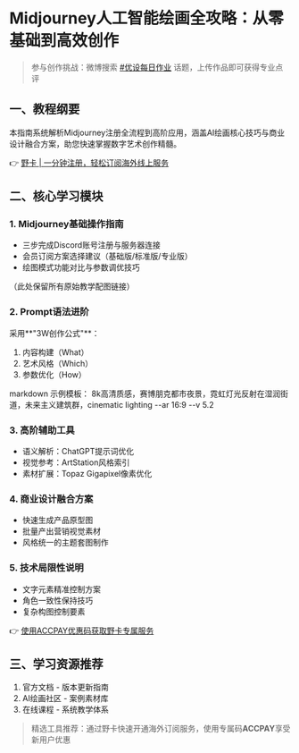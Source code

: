 # Midjourney人工智能绘画全攻略：从零基础到高效创作

> 参与创作挑战：微博搜索 [#优设每日作业](https://weibo.com/p/1008081faf04fa53a67a8425b62d45a3d0f4e2/super_index) 话题，上传作品即可获得专业点评



## 一、教程纲要
本指南系统解析Midjourney注册全流程到高阶应用，涵盖AI绘画核心技巧与商业设计融合方案，助您快速掌握数字艺术创作精髓。

👉 [野卡 | 一分钟注册，轻松订阅海外线上服务](https://bbtdd.com/yeka)

## 二、核心学习模块
### 1. Midjourney基础操作指南
- 三步完成Discord账号注册与服务器连接
- 会员订阅方案选择建议（基础版/标准版/专业版）
- 绘图模式功能对比与参数调优技巧



（此处保留所有原始教学配图链接）

### 2. Prompt语法进阶
采用**"3W创作公式"**：  
1. 内容构建（What） 
2. 艺术风格（Which）  
3. 参数优化（How）

markdown
示例模板：
8k高清质感，赛博朋克都市夜景，霓虹灯光反射在湿润街道，未来主义建筑群，cinematic lighting --ar 16:9 --v 5.2


### 3. 高阶辅助工具
- 语义解析：ChatGPT提示词优化
- 视觉参考：ArtStation风格索引
- 素材扩展：Topaz Gigapixel像素优化

### 4. 商业设计融合方案
- 快速生成产品原型图
- 批量产出营销视觉素材
- 风格统一的主题套图制作



### 5. 技术局限性说明
- 文字元素精准控制方案
- 角色一致性保持技巧
- 复杂构图控制要素

👉 [使用ACCPAY优惠码获取野卡专属服务](https://bbtdd.com/yeka)

## 三、学习资源推荐
1. 官方文档 - 版本更新指南
2. AI绘画社区 - 案例素材库
3. 在线课程 - 系统教学体系

> 精选工具推荐：通过野卡快速开通海外订阅服务，使用专属码**ACCPAY**享受新用户优惠
